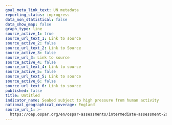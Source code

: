 ```yaml
---
goal_meta_link_text: UN metadata
reporting_status: inprogress
data_non_statistical: false
data_show_map: false
graph_type: line
source_active_1: true
source_url_text_1: Link to source
source_active_2: false
source_url_text_2: Link to Source
source_active_3: false
source_url_3: Link to source
source_active_4: false
source_url_text_4: Link to source
source_active_5: false
source_url_text_5: Link to source
source_active_6: false
source_url_text_6: Link to source
published: false
title: Untitled
indicator_name: Seabed subject to high pressure from human activity
national_geographical_coverage: England
source_url_1: >-
  https://oap.ospar.org/en/ospar-assessments/intermediate-assessment-2017/biodiversity-status/habitats/extent-physical-damage-predominant-and-special-habitats/
---
```

